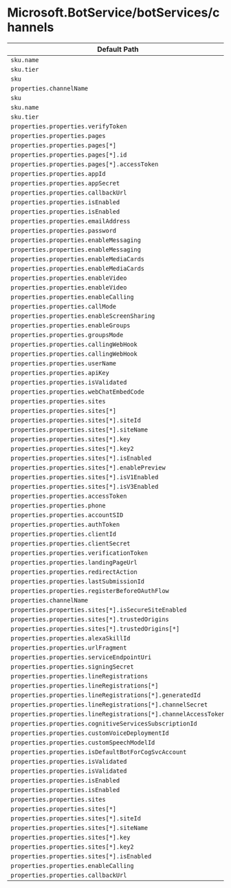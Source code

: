 # Microsoft.BotService/botServices/channels

| Default Path | Alias |
|---|---|
| `sku.name` | `Microsoft.BotService/botServices/channels/FacebookChannel.sku.name` |
| `sku.tier` | `Microsoft.BotService/botServices/channels/FacebookChannel.sku.tier` |
| `sku` | `Microsoft.BotService/botServices/channels/FacebookChannel.sku` |
| `properties.channelName` | `Microsoft.BotService/botServices/channels/FacebookChannel.channelName` |
| `sku` | `Microsoft.BotService/botServices/channels/sku` |
| `sku.name` | `Microsoft.BotService/botServices/channels/sku.name` |
| `sku.tier` | `Microsoft.BotService/botServices/channels/sku.tier` |
| `properties.properties.verifyToken` | `Microsoft.BotService/botServices/channels/FacebookChannel.verifyToken` |
| `properties.properties.pages` | `Microsoft.BotService/botServices/channels/FacebookChannel.pages` |
| `properties.properties.pages[*]` | `Microsoft.BotService/botServices/channels/FacebookChannel.pages[*]` |
| `properties.properties.pages[*].id` | `Microsoft.BotService/botServices/channels/FacebookChannel.pages[*].id` |
| `properties.properties.pages[*].accessToken` | `Microsoft.BotService/botServices/channels/FacebookChannel.pages[*].accessToken` |
| `properties.properties.appId` | `Microsoft.BotService/botServices/channels/FacebookChannel.appId` |
| `properties.properties.appSecret` | `Microsoft.BotService/botServices/channels/FacebookChannel.appSecret` |
| `properties.properties.callbackUrl` | `Microsoft.BotService/botServices/channels/FacebookChannel.callbackUrl` |
| `properties.properties.isEnabled` | `Microsoft.BotService/botServices/channels/FacebookChannel.isEnabled` |
| `properties.properties.isEnabled` | `Microsoft.BotService/botServices/channels/AlexaChannel.isEnabled` |
| `properties.properties.emailAddress` | `Microsoft.BotService/botServices/channels/EmailChannel.emailAddress` |
| `properties.properties.password` | `Microsoft.BotService/botServices/channels/EmailChannel.password` |
| `properties.properties.enableMessaging` | `Microsoft.BotService/botServices/channels/MsTeamsChannel.enableMessaging` |
| `properties.properties.enableMessaging` | `Microsoft.BotService/botServices/channels/SkypeChannel.enableMessaging` |
| `properties.properties.enableMediaCards` | `Microsoft.BotService/botServices/channels/MsTeamsChannel.enableMediaCards` |
| `properties.properties.enableMediaCards` | `Microsoft.BotService/botServices/channels/SkypeChannel.enableMediaCards` |
| `properties.properties.enableVideo` | `Microsoft.BotService/botServices/channels/MsTeamsChannel.enableVideo` |
| `properties.properties.enableVideo` | `Microsoft.BotService/botServices/channels/SkypeChannel.enableVideo` |
| `properties.properties.enableCalling` | `Microsoft.BotService/botServices/channels/MsTeamsChannel.enableCalling` |
| `properties.properties.callMode` | `Microsoft.BotService/botServices/channels/MsTeamsChannel.callMode` |
| `properties.properties.enableScreenSharing` | `Microsoft.BotService/botServices/channels/SkypeChannel.enableScreenSharing` |
| `properties.properties.enableGroups` | `Microsoft.BotService/botServices/channels/SkypeChannel.enableGroups` |
| `properties.properties.groupsMode` | `Microsoft.BotService/botServices/channels/SkypeChannel.groupsMode` |
| `properties.properties.callingWebHook` | `Microsoft.BotService/botServices/channels/SkypeChannel.callingWebHook` |
| `properties.properties.callingWebHook` | `Microsoft.BotService/botServices/channels/MsTeamsChannel.callingWebHook` |
| `properties.properties.userName` | `Microsoft.BotService/botServices/channels/KikChannel.userName` |
| `properties.properties.apiKey` | `Microsoft.BotService/botServices/channels/KikChannel.apiKey` |
| `properties.properties.isValidated` | `Microsoft.BotService/botServices/channels/KikChannel.isValidated` |
| `properties.properties.webChatEmbedCode` | `Microsoft.BotService/botServices/channels/WebChatChannel.webChatEmbedCode` |
| `properties.properties.sites` | `Microsoft.BotService/botServices/channels/WebChatChannel.sites` |
| `properties.properties.sites[*]` | `Microsoft.BotService/botServices/channels/WebChatChannel.sites[*]` |
| `properties.properties.sites[*].siteId` | `Microsoft.BotService/botServices/channels/WebChatChannel.sites[*].siteId` |
| `properties.properties.sites[*].siteName` | `Microsoft.BotService/botServices/channels/WebChatChannel.sites[*].siteName` |
| `properties.properties.sites[*].key` | `Microsoft.BotService/botServices/channels/WebChatChannel.sites[*].key` |
| `properties.properties.sites[*].key2` | `Microsoft.BotService/botServices/channels/WebChatChannel.sites[*].key2` |
| `properties.properties.sites[*].isEnabled` | `Microsoft.BotService/botServices/channels/WebChatChannel.sites[*].isEnabled` |
| `properties.properties.sites[*].enablePreview` | `Microsoft.BotService/botServices/channels/WebChatChannel.sites[*].enablePreview` |
| `properties.properties.sites[*].isV1Enabled` | `Microsoft.BotService/botServices/channels/DirectLineChannel.sites[*].isV1Enabled` |
| `properties.properties.sites[*].isV3Enabled` | `Microsoft.BotService/botServices/channels/DirectLineChannel.sites[*].isV3Enabled` |
| `properties.properties.accessToken` | `Microsoft.BotService/botServices/channels/TelegramChannel.accessToken` |
| `properties.properties.phone` | `Microsoft.BotService/botServices/channels/SmsChannel.phone` |
| `properties.properties.accountSID` | `Microsoft.BotService/botServices/channels/SmsChannel.accountSID` |
| `properties.properties.authToken` | `Microsoft.BotService/botServices/channels/SmsChannel.authToken` |
| `properties.properties.clientId` | `Microsoft.BotService/botServices/channels/SlackChannel.clientId` |
| `properties.properties.clientSecret` | `Microsoft.BotService/botServices/channels/SlackChannel.clientSecret` |
| `properties.properties.verificationToken` | `Microsoft.BotService/botServices/channels/SlackChannel.verificationToken` |
| `properties.properties.landingPageUrl` | `Microsoft.BotService/botServices/channels/SlackChannel.landingPageUrl` |
| `properties.properties.redirectAction` | `Microsoft.BotService/botServices/channels/SlackChannel.redirectAction` |
| `properties.properties.lastSubmissionId` | `Microsoft.BotService/botServices/channels/SlackChannel.lastSubmissionId` |
| `properties.properties.registerBeforeOAuthFlow` | `Microsoft.BotService/botServices/channels/SlackChannel.registerBeforeOAuthFlow` |
| `properties.channelName` | `Microsoft.BotService/botServices/channels/channelName` |
| `properties.properties.sites[*].isSecureSiteEnabled` | `Microsoft.BotService/botServices/channels/DirectLineChannel.sites[*].isSecureSiteEnabled` |
| `properties.properties.sites[*].trustedOrigins` | `Microsoft.BotService/botServices/channels/DirectLineChannel.sites[*].trustedOrigins` |
| `properties.properties.sites[*].trustedOrigins[*]` | `Microsoft.BotService/botServices/channels/DirectLineChannel.sites[*].trustedOrigins[*]` |
| `properties.properties.alexaSkillId` | `Microsoft.BotService/botServices/channels/AlexaChannel.alexaSkillId` |
| `properties.properties.urlFragment` | `Microsoft.BotService/botServices/channels/AlexaChannel.urlFragment` |
| `properties.properties.serviceEndpointUri` | `Microsoft.BotService/botServices/channels/AlexaChannel.serviceEndpointUri` |
| `properties.properties.signingSecret` | `Microsoft.BotService/botServices/channels/SlackChannel.signingSecret` |
| `properties.properties.lineRegistrations` | `Microsoft.BotService/botServices/channels/LineChannel.lineRegistrations` |
| `properties.properties.lineRegistrations[*]` | `Microsoft.BotService/botServices/channels/LineChannel.lineRegistrations[*]` |
| `properties.properties.lineRegistrations[*].generatedId` | `Microsoft.BotService/botServices/channels/LineChannel.lineRegistrations[*].generatedId` |
| `properties.properties.lineRegistrations[*].channelSecret` | `Microsoft.BotService/botServices/channels/LineChannel.lineRegistrations[*].channelSecret` |
| `properties.properties.lineRegistrations[*].channelAccessToken` | `Microsoft.BotService/botServices/channels/LineChannel.lineRegistrations[*].channelAccessToken` |
| `properties.properties.cognitiveServicesSubscriptionId` | `Microsoft.BotService/botServices/channels/DirectLineSpeechChannel.cognitiveServicesSubscriptionId` |
| `properties.properties.customVoiceDeploymentId` | `Microsoft.BotService/botServices/channels/DirectLineSpeechChannel.customVoiceDeploymentId` |
| `properties.properties.customSpeechModelId` | `Microsoft.BotService/botServices/channels/DirectLineSpeechChannel.customSpeechModelId` |
| `properties.properties.isDefaultBotForCogSvcAccount` | `Microsoft.BotService/botServices/channels/DirectLineSpeechChannel.isDefaultBotForCogSvcAccount` |
| `properties.properties.isValidated` | `Microsoft.BotService/botServices/channels/SlackChannel.isValidated` |
| `properties.properties.isValidated` | `Microsoft.BotService/botServices/channels/LineChannel.isValidated` |
| `properties.properties.isEnabled` | `Microsoft.BotService/botServices/channels/SlackChannel.isEnabled` |
| `properties.properties.isEnabled` | `Microsoft.BotService/botServices/channels/DirectLineSpeechChannel.isEnabled` |
| `properties.properties.sites` | `Microsoft.BotService/botServices/channels/DirectLineChannel.sites` |
| `properties.properties.sites[*]` | `Microsoft.BotService/botServices/channels/DirectLineChannel.sites[*]` |
| `properties.properties.sites[*].siteId` | `Microsoft.BotService/botServices/channels/DirectLineChannel.sites[*].siteId` |
| `properties.properties.sites[*].siteName` | `Microsoft.BotService/botServices/channels/DirectLineChannel.sites[*].siteName` |
| `properties.properties.sites[*].key` | `Microsoft.BotService/botServices/channels/DirectLineChannel.sites[*].key` |
| `properties.properties.sites[*].key2` | `Microsoft.BotService/botServices/channels/DirectLineChannel.sites[*].key2` |
| `properties.properties.sites[*].isEnabled` | `Microsoft.BotService/botServices/channels/DirectLineChannel.sites[*].isEnabled` |
| `properties.properties.enableCalling` | `Microsoft.BotService/botServices/channels/SkypeChannel.enableCalling` |
| `properties.properties.callbackUrl` | `Microsoft.BotService/botServices/channels/LineChannel.callbackUrl` |

